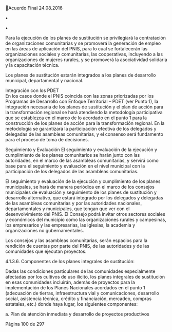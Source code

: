 Acuerdo Final 
24.08.2016 

•
 

•
 

 
Para  la  ejecución  de  los  planes  de  sustitución  se  privilegiará  la  contratación  de  organizaciones 
comunitarias y se promoverá la generación de empleo en las áreas de aplicación del PNIS, para lo 
cual  se  fortalecerán  las  organizaciones  sociales  y  comunitarias,  las  cooperativas,  incluyendo  a  las 
organizaciones de mujeres rurales, y se promoverá la asociatividad solidaria y la capacitación técnica. 
 
Los planes de sustitución estarán integrados a los planes de desarrollo municipal, departamental y 
nacional.  
 
Integración con los PDET  
En los casos donde el PNIS coincida con las zonas priorizadas por los Programas de Desarrollo con 
Enfoque Territorial – PDET (ver Punto 1), la integración necesaria de los planes de sustitución y el 
plan de acción para la transformación regional se hará atendiendo la metodología participativa que 
se establezca en el marco de lo acordado en el punto 1 para la construcción de los planes de acción 
para  la  transformación  regional.  En  la  metodología  se  garantizará  la  participación  efectiva  de  los 
delegados y delegadas de las asambleas comunitarias, y el consenso será fundamento para el proceso 
de toma de decisiones.  
 
 
Seguimiento y Evaluación 
El seguimiento y evaluación de la ejecución y cumplimiento de los planes comunitarios se harán junto 
con  las  autoridades,  en  el  marco  de  las  asambleas  comunitarias,  y  servirá  como  base  para  el 
seguimiento y evaluación en el nivel municipal con la participación de los delegados de las asambleas 
comunitarias.  
 
El seguimiento y evaluación de la ejecución y cumplimiento de los planes municipales, se hará de 
manera periódica en el marco de los consejos municipales de evaluación y seguimiento de los planes 
de  sustitución  y  desarrollo  alternativo,  que  estará  integrado  por  los  delegados  y  delegadas  de  las 
asambleas  comunitarias  y  por  las  autoridades  nacionales,  departamentales  y  municipales,  que 
tengan que ver con el desenvolvimiento del PNIS. El Consejo podrá invitar otros sectores sociales y 
económicos  del  municipio  como  las  organizaciones  rurales  y  campesinas,  los  empresarios  y  las 
empresarias, las iglesias, la academia y organizaciones no gubernamentales.  
 
Los consejos y las asambleas comunitarias, serán espacios para la rendición de cuentas por parte del 
PNIS, de las autoridades y de las comunidades que ejecutan proyectos.  

 
4.1.3.6. Componentes de los planes integrales de sustitución: 
 
Dadas  las  condiciones  particulares  de  las  comunidades  especialmente  afectadas  por  los  cultivos  de  uso 
ilícito,  los  planes  integrales  de  sustitución  en  esas  comunidades  incluirán,  además  de  proyectos  para  la 
implementación de los Planes Nacionales acordados en el punto 1 (adecuación de tierras, infraestructura 
vial  y  comunicaciones,  desarrollo  social,  asistencia  técnica,  crédito  y  financiación,  mercadeo,  compras 
estatales, etc.) donde haya lugar, los siguientes componentes: 
 
a. Plan de atención inmediata y desarrollo de proyectos productivos  
 
Página 100 de 297 
 

